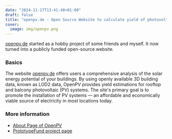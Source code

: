 ```yaml
---
date: "2024-11-17T13:41:48+01:00"
draft: false
title: "openpv.de - Open Source Website to calculate yield of photovoltaic systems in Germany"
cover:
  image: img/openpv.png
---
```


[openpv.de](https://openpv.de) started as a hobby project of some friends and myself. It now turned into a publicly funded open-source website.

### Basics

The website [openpv.de](https://openpv.de) offers users a comprehensive analysis of the solar energy potential of your buildings. By using openly available 3D building data, known as LOD2 data, OpenPV provides yield estimations for rooftop and balcony photovoltaic (PV) systems. The site's primary goal is to promote the installation of PV systems — an affordable and economically viable source of electricity in most locations today.

### More information

- [About Page of OpenPV](https://www.openpv.de/about)
- [PrototypeFund project page](https://prototypefund.de/en/project/openpv/)
